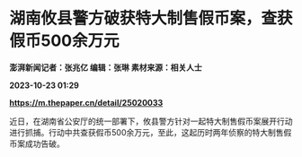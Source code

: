 # 湖南攸县警方破获特大制售假币案，查获假币500余万元
**澎湃新闻记者：张兆亿 编辑：张琳 素材来源：相关人士**

**2023-10-23 01:29**

**https://m.thepaper.cn/detail/25020033**

近日，在湖南省公安厅的统一部署下，攸县警方针对一起特大制售假币案展开行动进行抓捕。行动中共查获假币500余万元，至此，这起历时两年侦察的特大制售假币案成功告破。
